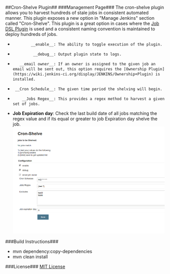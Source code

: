 ##Cron-Shelve Plugin##
###Management Page###
The cron-shelve plugin allows you to harvest hundreds of stale jobs in consistent automated manner.
This plugin exposes a new option in "Manage Jenkins" section called "Cron-Shelve". This plugin is a great option in cases where the [Job DSL Plugin](https://wiki.jenkins-ci.org/display/JENKINS/Job+DSL+Plugin) is used 
and a consistent naming convention is maintained to deploy hundreds of jobs. 
*             __enable__: The ability to toggle execution of the plugin.
*              __debug__: Output plugin state to logs.
*        __email owner__: If an owner is assigned to the given job an email will be sent out, this option requires the [Ownership Plugin](https://wiki.jenkins-ci.org/display/JENKINS/Ownership+Plugin) is installed.
*      __Cron Schedule__: The given time period the shelving will begin.
*         __Jobs Regex__: This provides a regex method to harvest a given set of jobs.
* __Job Expiration day__: Check the last build date of all jobs matching the regex value and if its equal or greater to job Expiration day shelve the job.
![Alt text](docs/management.png?raw=true "Management Page")

###Build Instructions###
* mvn dependency:copy-dependencies
* mvn clean install

###License###
[MIT License](https://opensource.org/licenses/mit-license.php)

